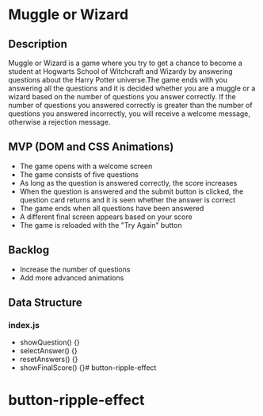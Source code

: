 # Muggle or Wizard

## Description

Muggle or Wizard is a game where you try to get a chance to become a student at Hogwarts School of Witchcraft and Wizardy by answering questions about the Harry Potter universe.The game ends with you answering all the questions and it is decided whether you are a muggle or a wizard based on the number of questions you answer correctly. If the number of questions you answered correctly is greater than the number of questions you answered incorrectly, you will receive a welcome message, otherwise a rejection message.

## MVP (DOM and CSS Animations)

- The game opens with a welcome screen
- The game consists of five questions
- As long as the question is answered correctly, the score increases
- When the question is answered and the submit button is clicked, the question card returns and it is seen whether the answer is correct
- The game ends when all questions have been answered
- A different final screen appears based on your score
- The game is reloaded with the "Try Again" button

## Backlog

- Increase the number of questions
- Add more advanced animations

## Data Structure

### index.js

- showQuestion() {}
- selectAnswer() {}
- resetAnswers() {}
- showFinalScore() {}# button-ripple-effect
# button-ripple-effect
